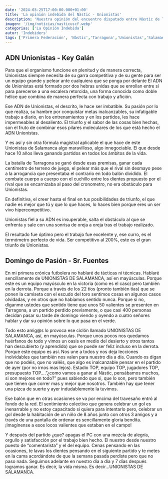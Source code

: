 ```yaml
---
date: '2024-03-25T17:00:00.000+01:00'
title: 'La opinión indebida del Nàstic - Unionistas'
description: 'Nuestra opinión del encuentro disputado entre Nàstic de Tarragona y Unionistas de Salamanca. Primera federación grupo 1, jornada 29.'
imagen: '/img/noticias/nasticuscf.webp'
categorias: ['La Opinión Indebida']
autor: 'Indebiders'
tags: ['Primera Federación', 'Nàstic','Tarragona','Unionistas','Salamanca','Nou estadi Costa Dourada']
---
```


## ADN Unionistas - Key Galán

Para que el organismo funcione en plenitud y de manera correcta, Unionistas siempre necesita de su garra competitiva y de su gente para ser un equipo grande y pelear ante cualquiera que se ponga por delante El ADN de Unionistas está formado por dos hebras unidas que se enrollan entre sí para parecerse a una escalera retorcida, una forma conocida como doble hélice que combina de manera perfecta con trabajo y afición.

Ese ADN de Unionistas, el descrito,  le hace ser imbatible. Su pasión por lo que realiza, su hambre por conquistar metas inalcanzables, su infatigable trabajo a diario, en los entrenamientos y en los partidos, les hace impermeables al desaliento.  El triunfo y el sabor de las cosas bien hechas, son el fruto de combinar esos pilares moleculares de los que está hecho el ADN Unionistas.

Y es así y sin otra fórmula magistral aplicable el que hace de este Unionistas de Salamanca algo maravilloso, algo innegociable. El que desde hace 10 años lleva ganando partidos en todos los ámbitos de la vida.

La batalla de Tarragona se ganó desde esas premisas, ganar cada centímetro de terreno de juego, el pelear más que el rival sin desmayo pese a la arrogancia que presentaba el contrario en todo balón dividido. El combate cuerpo a cuerpo con el cuchillo entre los dientes propuesto por el rival que se encarnizaba al paso del cronometro, no era obstáculo para Unionistas.

En definitiva, el creer hasta el final en tus posibilidades de triunfo, el que nadie es mejor que tú y que lo que haces, lo haces bien porque eres un ser vivo hipercompetitivo.

Unionistas fiel a su ADN es insuperable, salta el obstáculo al que se enfrenta y sale con una sonrisa de oreja a oreja tras el trabajo realizado.

El resultado fue óptimo pero el trabajo fue excelente y, ese curro, es el termómetro perfecto de vida. Ser competitivo al 200%, este es el gran triunfo de Unionistas.

## Domingo de Pasión - Sr. Fuentes

En mi primera crónica futbolera no hablaré de tácticas ni técnicas. Hablaré sencillamente de UNIONISTAS DE SALAMANCA, así en mayúsculas. Porque este es un equipo mayúsculo en la victoria (como es el caso) pero también en la derrota. Porque a través de los 22 tíos (pronto también tías) que se ponen la camiseta con el escudo del toro sentimos cosas en algunos casos olvidadas, y en otros que no habíamos sentido nunca. Porque si no, díganme ustedes que sentido tiene que unos 50 valientes se presenten en Tarragona, a un partido perdido previamente, o que casi 400 personas decidan pasar su tarde de domingo viendo y oyendo a cuatro señores hablar y dar su opinión sobre lo que pasa en el verde.

Todo esto amig@s lo provoca ese ciclón llamado UNIONISTAS DE SALAMANCA, así, en mayúsculas. Porque unos pocos nos quedamos huérfanos de todo y vimos un oasis en medio del desierto y otros tantos han descubierto (y aprendido) que se puede ser feliz incluso en la derrota. Porque este equipo es así. Nos une a todos y nos deja lecciones inolvidables que también nos valen para nuestro día a día. Cuando os digan que no podéis, que no valéis, que algo es inalcanzable pensar en el partido de ayer (por no irnos mas lejos). Estadio TOP, equipo TOP, jugadores TOP, presupuesto TOP….”¿como vamos a ganar al Nàstic, pensábamos muchos, si son mejores en todo?” pues sabiendo que si, que lo son, pero también que tienen que correr mas y mejor que nosotros. También hay que tener una pizca de suerte y ayer indudablemente la tuvimos.

Ese balón que en otras ocasiones se va por encima del travesaño entró al fondo de la red. El sentimiento colectivo que genera celebrar un gol es inenarrable y no estoy capacitado si quiera para intentarlo pero, celebrar un gol desde la habitación de un niño de 8 años junto con otros 3 amigos y a través de una pantalla de ordenar es sencillamente gloria bendita. ¡Imagínense a esos locos valientes que estaban en el campo!

Y después del partido ¿que? apagas el PC con una mezcla de alegría, orgullo y satisfacción por el trabajo bien hecho. El nuestro desde nuestro puesto de “comentarista” y el del equipo. Cenas pensando en las ocasiones, te lavas los dientes pensando en el siguiente partido y te metes en la cama acordándote de que la semana pasada perdiste pero que no paso nada. Seguimos adelante en nuestro día a día y 7 días después logramos ganar. Es decir, la vida misma. Es decir…UNIONISTAS DE SALAMANCA.
